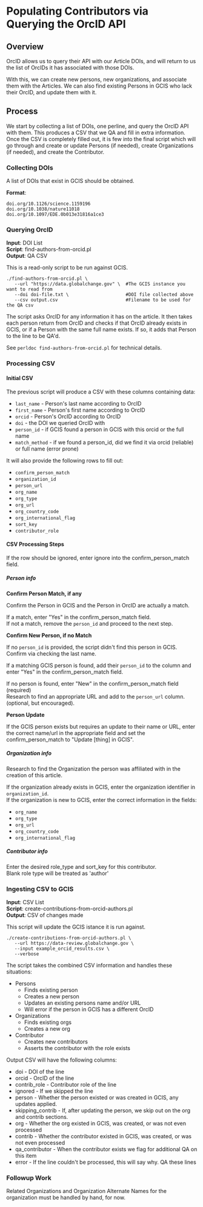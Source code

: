 # Populating Contributors via Querying the OrcID API

## Overview

OrcID allows us to query their API with our Article DOIs, and will return
to us the list of OrcIDs it has associated with those DOIs.  

With this, we can create new persons, new organizations, and associate them
with the Articles. We can also find existing Persons in GCIS who lack their
OrcID, and update them with it.

## Process

We start by collecting a list of DOIs, one perline, and query the OrcID API
with them. This produces a CSV that we QA and fill in extra information. Once
the CSV is completely filled out, it is few into the final script which will
go through and create or update Persons (if needed), create Organizations (if
needed), and create the Contributor.

### Collecting DOIs

A list of DOIs that exist in GCIS should be obtained.

**Format**:  
```
doi.org/10.1126/science.1159196
doi.org/10.1038/nature11018
doi.org/10.1097/EDE.0b013e31816a1ce3
```

### Querying OrcID

**Input**: DOI List  
**Script**: find-authors-from-orcid.pl  
**Output**: QA CSV  

This is a read-only script to be run against GCIS.

```
./find-authors-from-orcid.pl \
   --url "https://data.globalchange.gov" \  #The GCIS instance you want to read from
   --doi doi-file.txt \                     #DOI file collected above
   --csv output.csv                         #Filename to be used for the QA csv
```

The script asks OrcID for any information it has on the article. It then takes each person
return from OrcID and checks if that OrcID already exists in GCIS, or if a Person with the
same full name exists. If so, it adds that Person to the line to be QA'd.

See `perldoc find-authors-from-orcid.pl` for technical details.

### Processing CSV

#### Initial CSV
The previous script will produce a CSV with these columns containing data:

 - `last_name`    - Person's last name according to OrcID
 - `first_name`   - Person's first name according to OrcID
 - `orcid`        - Person's OrcID according to OrcID
 - `doi`          - the DOI we queried OrcID with
 - `person_id`    - if GCIS found a person in GCIS with this orcid or the full name
 - `match_method` - if we found a person_id, did we find it via orcid (reliable) or full name (error prone)

It will also provide the following rows to fill out:

 - `confirm_person_match`
 - `organization_id`
 - `person_url`
 - `org_name`
 - `org_type`
 - `org_url`
 - `org_country_code`
 - `org_international_flag`
 - `sort_key`
 - `contributor_role`

#### CSV Processing Steps

If the row should be ignored, enter ignore into the confirm_person_match field.

##### Person info
**Confirm Person Match, if any**  

Confirm the Person in GCIS and the Person in OrcID are actually a match.  

If a match, enter "Yes" in the confirm_person_match field.  
If not a match, remove the `person_id` and proceed to the next step.  

**Confirm New Person, if no Match**  

If no `person_id` is provided, the script didn't find this person in GCIS.  
Confirm via checking the last name.  

If a matching GCIS person is found, add their `person_id` to the column and enter "Yes" in the confirm_person_match field.  

If no person is found, enter "New" in the confirm_person_match field (required)  
Research to find an appropriate URL and add to the `person_url` column. (optional, but encouraged).  

**Person Update**  

If the GCIS person exists but requires an update to their name or URL, enter the correct name/url in the appropriate field and set the confirm_person_match to "Update [thing] in GCIS".  

##### Organization info

Research to find the Organization the person was affiliated with in the creation of this article.  

If the organization already exists in GCIS, enter the organization identifier in `organization_id`.  
If the organization is new to GCIS, enter the correct information in the fields:  

 - `org_name`
 - `org_type`
 - `org_url`
 - `org_country_code`
 - `org_international_flag`

##### Contributor info

Enter the desired role_type and sort_key for this contributor.  
Blank role type will be treated as 'author'  

### Ingesting CSV to GCIS

**Input**: CSV List  
**Script**: create-contributions-from-orcid-authors.pl  
**Output**: CSV of changes made  

This script will update the GCIS istance it is run against.

```
./create-contributions-from-orcid-authors.pl \
   --url https://data-review.globalchange.gov \
   --input example_orcid_results.csv \
   --verbose
```

The script takes the combined CSV information and handles these situations:

  - Persons
    - Finds existing person
    - Creates a new person
    - Updates an existing persons name and/or URL
    - Will error if the person in GCIS has a different OrcID
  - Organizations
    - Finds existing orgs
    - Creates a new org
  - Contributor
    - Creates new contributors
    - Asserts the contributor with the role exists

Output CSV will have the following columns:

  - doi              - DOI of the line
  - orcid            - OrcID of the line
  - contrib_role     - Contributor role of the line
  - ignored          - If we skipped the line
  - person           - Whether the person existed or was created in GCIS, any updates applied.
  - skipping_contrib - If, after updating the person, we skip out on the org and contrib sections.
  - org              - Whether the org existed in GCIS, was created, or was not even processed
  - contrib          - Whether the contributor existed in GCIS, was created, or was not even processed
  - qa_contributor   - When the contributor exists we flag for additional QA on this item
  - error            - If the line couldn't be processed, this will say why. QA these lines

### Followup Work

Related Organizations and Organization Alternate Names for the organization must be handled by hand, for now.
